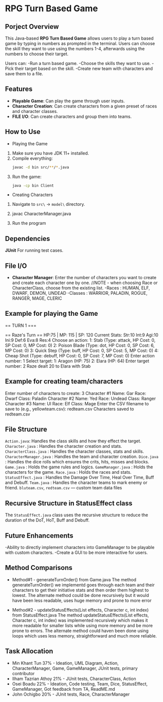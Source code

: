# RPG Turn Based Game

## Porject Overview

This Java-based **RPG Turn Based Game** allows users to play a turn based game by typing in numbers as prompted in the terminal. Users can choose the skill they want to use using the numbers 1-4, afterwards using the numbers to choose their target.

Users can:
-Run a turn based game.
-Choose the skills they want to use.
-Pick their target based on the skill.
-Create new team with characters and save them to a file.

## Features
- **Playable Game**: Can play the game through user inputs.
- **Character Creation**: Can create characters from a given preset of races and character classes.
- **FILE I/O**: Can create characters and group them into teams.

## How to Use
- Playing the Game
1. Make sure you have JDK 11+ installed.
2. Compile everything:
   ```bash
   javac -d bin src/**/*.java
   ```
3. Run the game:
   ```bash
   java -cp bin Client
   ```

- Creating Characters
1. Navigate to `src\` -> `model\` directory.

2. javac CharacterManager.java

3. Run the program

## Dependencies
**JUnit** For running test cases.

## File I/O
- **Character Manager**: Enter the number of characters you want to create and create each character one by one.
//NOTE - when choosing Race or CharacterClass, choose from the existing list.
-Races : HUMAN, ELF, DWARF, DEMON, UNDEAD
-Classes : WARRIOR, PALADIN, ROGUE, RANGER, MAGE, CLERIC

## Example for playing the Game
== TURN 1 ===

== Raze's Turn ==
HP:75 | MP: 115 | SP: 120
Current Stats: Str:10 Int:9 Agi:10 Ini:9 Def:6 Eva:8 Res:4
Choose an action:
1: Stab (Type: attack, HP Cost: 0, SP Cost: 0, MP Cost: 0)
2: Poison Blade (Type: dot, HP Cost: 0, SP Cost: 6, MP Cost: 0)
3: Quick Step (Type: buff, HP Cost: 0, SP Cost: 5, MP Cost: 0)
4: Cheap Shot (Type: debuff, HP Cost: 0, SP Cost: 7, MP Cost: 0)
Enter action number:
1
Select target: 
1: Aragon (HP: 75)
2: Elara (HP: 64)
Enter target number:
2
Raze dealt 20 to Elara with Stab

## Example for creating team/characters
Enter number of characters to create: 3
Character #1
Name: Gar
Race: Dwarf
Class: Paladin
Character #2
Name: Yed
Race: Undead
Class: Ranger
Character #3
Name: Ul
Race: Elf
Class: Mage
Enter the CSV filename to save to (e.g., yellowteam.csv): redteam.csv
Characters saved to redteam.csv

## File Structure
`Action.java`: Handles the class skills and how they effect the target.
`Character.java` : Handles the character creation and stats.
`CharacterClass.java` : Handles the character classes, stats and skills.
`CharacterManager.java` : Handles the team and character creation.
`Dice.java` : Handles the dice rolls which ensures the crits, hits, misses and blocks.
`Game.java` : Holds the game rules and logics.
`GameManager.java` : Holds the characters for the game.
`Race.java` : Holds the races and stats.
`StatusEffect.java` : Handles the Damage Over Time, Heal Over Time, Buff and Debuff.
`Team.java` : Handles the character teams to mark enemy or friend.
`bluteam.csv`, `redteam.csv` — custom team data files

## Recursive Structure in StatusEffect class
The `StatusEffect.java` class uses the recursive structure to reduce the duration of the DoT, HoT, Buff and Debuff.

## Future Enhancements
-Ability to directly implement characters into GameManager to be playable with custom characters.
-Create a GUI to be more interactive for users.

## Method Comparisons
- Method#1 - generateTurnOrder() from Game.java
    The method generateTurnOrder() we implementd goes through each team and their characters to get their initiative stats and then order them highest to lowest. The alternate method could be done recursively but it would have been less readable, uses huge memory and prone to more error

- Method#2 - updateStatusEffects(List<StatusEffect> effects, Character c, int index) from StatusEffect.java
    The method updateStatusEffects(List<StatusEffect> effects, Character c, int index) was implemented recursively which makes it more readable for smaller lists while using more memory and be more prone to errors. The alternate method could haven been done using loops which uses less memory, straightforward and much more reliable.

## Task Allocation
- Min Khant Tun 37% - Ideation, UML Diagram, Action, CharacterManager, Game, GameManager, JUnit tests, primary contributor
- Ilham Tazrian Athoy 21% - JUnit tests, CharacterClass, Action
- Osei Boadu 22% - Ideation, Code testing, Team, Dice, StatusEffect, GameManager, Got feedback from TA, ReadME.md
- John Ochigbo 20% - JUnit tests, Race, CharacterManager
